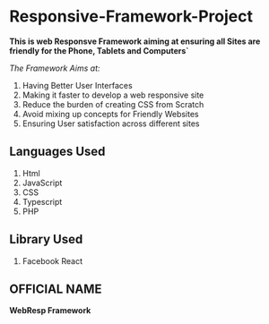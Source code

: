 # Responsive-Framework-Project
**This is web Responsve Framework aiming at ensuring all Sites are friendly for the Phone, Tablets and Computers`**

_The Framework Aims at:_

1. Having Better User Interfaces
2. Making it faster to develop a web responsive site
3. Reduce the burden of creating CSS from Scratch
4. Avoid mixing up concepts for Friendly Websites
5. Ensuring User satisfaction across different sites

## Languages Used
1. Html
2. JavaScript
3. CSS
4. Typescript
5. PHP

## Library Used
1. Facebook React

## OFFICIAL NAME

**WebResp Framework**
